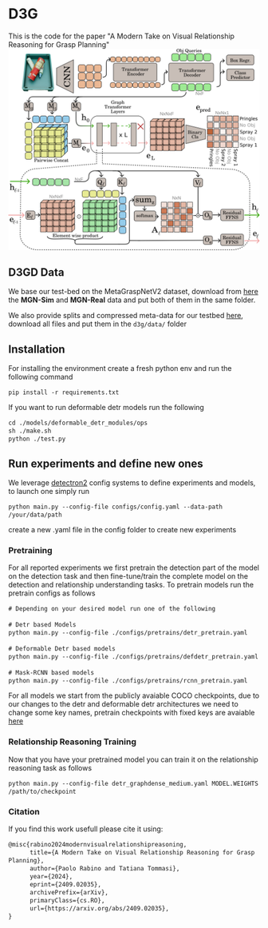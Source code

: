 # D3G
This is the code for the paper "A Modern Take on Visual Relationship Reasoning for Grasp Planning"
![model picture](./resources/model_all.png)

##  D3GD Data
We base our test-bed on the MetaGraspNetV2 dataset, download from [here](https://github.com/maximiliangilles/MetaGraspNet) the **MGN-Sim** and **MGN-Real** data and put both of them in the same folder.

We also provide splits and compressed meta-data for our testbed [here](https://drive.google.com/drive/folders/1e9_Oa05Cdt5K4aa3rRRf__t5l5ozUeZf?usp=drive_link), download all files and put them in the ```d3g/data/``` folder

## Installation
For installing the environment create a fresh python env and run the following command
```
pip install -r requirements.txt
```
If you want to run deformable detr models run the following

```
cd ./models/deformable_detr_modules/ops
sh ./make.sh
python ./test.py
```

## Run experiments and define new ones
We leverage [detectron2](https://detectron2.readthedocs.io/en/latest/) config systems to define experiments and models, to launch one simply run
```
python main.py --config-file configs/config.yaml --data-path /your/data/path
```
create a new .yaml file in the config folder to create new experiments

### Pretraining
For all reported experiments we first pretrain the detection part of the model on the detection task and then fine-tune/train the complete model on the detection and relationship understanding tasks.
To pretrain models run the pretrain configs as follows

```
# Depending on your desired model run one of the following 

# Detr based Models
python main.py --config-file ./configs/pretrains/detr_pretrain.yaml

# Deformable Detr based models
python main.py --config-file ./configs/pretrains/defdetr_pretrain.yaml

# Mask-RCNN based models
python main.py --config-file ./configs/pretrains/rcnn_pretrain.yaml

```
For all models we start from the publicly avaiable COCO checkpoints, due to our changes to the detr and deformable detr architectures we need to change some key names, pretrain checkpoints with fixed keys are avaiable [here](https://drive.google.com/drive/folders/1v9XdnxK1eKCYFYpilOSpm3zOi3BycMqY?usp=drive_link)
### Relationship Reasoning Training
Now that you have your pretrained model you can train it on the relationship reasoning task as follows
```
python main.py --config-file detr_graphdense_medium.yaml MODEL.WEIGHTS /path/to/checkpoint 
```
### Citation
If you find this work usefull please cite it using:
```
@misc{rabino2024modernvisualrelationshipreasoning,
      title={A Modern Take on Visual Relationship Reasoning for Grasp Planning}, 
      author={Paolo Rabino and Tatiana Tommasi},
      year={2024},
      eprint={2409.02035},
      archivePrefix={arXiv},
      primaryClass={cs.RO},
      url={https://arxiv.org/abs/2409.02035}, 
}
``` 